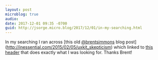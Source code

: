 ```yaml
---
layout: post
microblog: true
audio: 
date: 2017-12-01 09:35 -0700
guid: http://jsorge.micro.blog/2017/12/01/in-my-searching.html
---
```

In my searching I ran across [this old [@brentsimmons](https://micro.blog/brentsimmons) blog post](http://inessential.com/2015/02/05/uxkit_skepticism) which linked to [this header](https://github.com/brentsimmons/QSKit/blob/master/Classes/QSPlatform.h) that does exactly what I was looking for. Thanks Brent!

